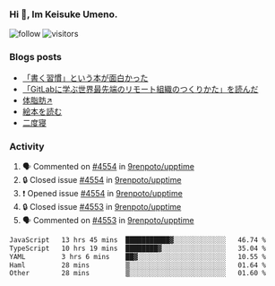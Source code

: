 ### Hi 👋, Im Keisuke Umeno.

<!--
**9renpoto/9renpoto** is a ✨ _special_ ✨ repository because its `README.md` (this file) appears on your GitHub profile.

Here are some ideas to get you started:

- 🔭 I’m currently working on ...
- 🌱 I’m currently learning ...
- 👯 I’m looking to collaborate on ...
- 🤔 I’m looking for help with ...
- 💬 Ask me about ...
- 📫 How to reach me: ...
- 😄 Pronouns: ...
- ⚡ Fun fact: ...
-->

![follow](https://img.shields.io/github/followers/9renpoto?label=Follow&style=social)
![visitors](https://komarev.com/ghpvc/?username=9renpoto&label=Profile%20views&color=0e75b6&style=flat)

### Blogs posts

<!-- BLOG-POST-LIST:START -->
- [「書く習慣」という本が面白かった](https://9renpoto.win/entry/2024/11/11/leave_a_feeling_sad)
- [「GitLabに学ぶ世界最先端のリモート組織のつくりかた」を読んだ](https://9renpoto.win/entry/2024/09/10/remote_organization)
- [体脂肪↗](https://9renpoto.win/entry/2024/08/12/gaining_fat)
- [絵本を読む](https://9renpoto.win/entry/2024/07/26/picture_book)
- [二度寝](https://9renpoto.win/entry/2024/07/18/going_back_to_sleep)
<!-- BLOG-POST-LIST:END -->

### Activity

<!--START_SECTION:activity-->
1. 🗣 Commented on [#4554](https://github.com/9renpoto/upptime/issues/4554#issuecomment-2510307882) in [9renpoto/upptime](https://github.com/9renpoto/upptime)
2. 🔒 Closed issue [#4554](https://github.com/9renpoto/upptime/issues/4554) in [9renpoto/upptime](https://github.com/9renpoto/upptime)
3. ❗ Opened issue [#4554](https://github.com/9renpoto/upptime/issues/4554) in [9renpoto/upptime](https://github.com/9renpoto/upptime)
4. 🔒 Closed issue [#4553](https://github.com/9renpoto/upptime/issues/4553) in [9renpoto/upptime](https://github.com/9renpoto/upptime)
5. 🗣 Commented on [#4553](https://github.com/9renpoto/upptime/issues/4553#issuecomment-2510271898) in [9renpoto/upptime](https://github.com/9renpoto/upptime)
<!--END_SECTION:activity-->

<!--START_SECTION:waka-->

```txt
JavaScript   13 hrs 45 mins  ███████████▓░░░░░░░░░░░░░   46.74 %
TypeScript   10 hrs 19 mins  ████████▓░░░░░░░░░░░░░░░░   35.04 %
YAML         3 hrs 6 mins    ██▓░░░░░░░░░░░░░░░░░░░░░░   10.55 %
Haml         28 mins         ▒░░░░░░░░░░░░░░░░░░░░░░░░   01.64 %
Other        28 mins         ▒░░░░░░░░░░░░░░░░░░░░░░░░   01.60 %
```

<!--END_SECTION:waka-->

